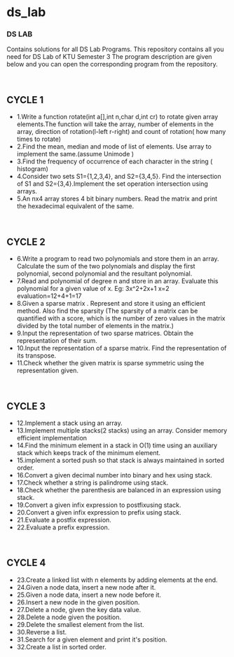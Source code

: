 # ds_lab
<h3>DS LAB</h3>
<p>Contains solutions for all DS Lab Programs.
This repository contains all you need for DS Lab of KTU Semester 3
The program description are given below and you can open the corresponding program from the repository.</p>
<br>
<h2>CYCLE 1</h2>
<ul>
<li>1.Write a function rotate(int a[],int n,char d,int cr) to rotate given array elements.The function will take the array, number of elements in the array, direction of rotation(l-left r-right) and count of rotation( how many times to rotate)</li>
<li>2.Find the mean, median and mode of list of elements. Use array to implement the same.(assume Unimode )</li>
<li>3.Find the frequency of occurrence of each character in the string ( histogram)</li>
<li>4.Consider two sets S1={1,2,3,4}, and S2={3,4,5}. Find the intersection of S1 and S2={3,4}.Implement the set operation intersection using arrays.</li>
<li>5.An nx4 array stores 4 bit binary numbers. Read the matrix and print the hexadecimal equivalent of the same.</li>
  </ul>
  <br>
  <h2>CYCLE 2</h2>
  <ul>
<li>6.Write a program to read two polynomials and store them in an array.
Calculate the sum of the two polynomials and display the first
polynomial, second polynomial and the resultant polynomial.</li>
<li>7.Read and polynomial of degree n and store in an array. Evaluate this
polynomial for a given value of x.
Eg: 3x^2+2x+1
x=2
evaluation=12+4+1=17</li>
<li>8.Given a sparse matrix . Represent and store it using an efficient
method. Also find the sparsity (The sparsity of a matrix can be
quantified with a score, which is the number of zero values in the
matrix divided by the total number of elements in the matrix.)</li>
<li>9.Input the representation of two sparse matrices. Obtain the
representation of their sum.</li>
<li>10.Input the representation of a sparse matrix. Find the representation
of its transpose.</li>
<li>11.Check whether the given matrix is sparse symmetric using the
representation given.</li>
  </ul>
  <br>
  <h2>CYCLE 3</h2>
  <ul>
<li>12.Implement a stack using an array.</li>
<li>13.Implement multiple stacks(2 stacks) using an array. Consider memory
efficient implementation</li>
<li>14.Find the minimum element in a stack in O(1) time using an auxiliary stack
which keeps track of the minimum element.</li>
<li>15.implement a sorted push so that stack is always maintained in sorted order.</li>
<li>16.Convert a given decimal number into binary and hex using stack.</li>
<li>17.Check whether a string is palindrome using stack.</li>
<li>18.Check whether the parenthesis are balanced in an expression using stack.</li>
<li>19.Convert a given infix expression to postfixusing stack.</li>
<li>20.Convert a given infix expression to prefix using stack.</li>
<li>21.Evaluate a postfix expression.</li>
<li>22.Evaluate a prefix expression.</li>
  </ul>
  <br>
  <h2>CYCLE 4</h2>
  <ul>
<li>23.Create a linked list with n elements by adding elements at the end.</li>
  <li>24.Given a node data, insert a new node after it.</li>
  <li>25.Given a node data, insert a new node before it.</li>
  <li>26.Insert a new node in the given position.</li>
  <li>27.Delete a node, given the key data value.</li>
  <li>28.Delete a node given the position.</li>
  <li>29.Delete the smallest element from the list.</li>
  <li>30.Reverse a list.</li>
  <li>31.Search for a given element and print it's position.</li>
  <li>32.Create a list in sorted order.</li>
